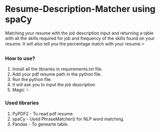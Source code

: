 # Resume-Description-Matcher using spaCy

Matching your resume with the job description input and returning a table with all the skills required for job and frequency of the skills found on your resume. It will also tell you the percentage match with your resume.⭐️

### How to use?

1. Install all the libraries in requirements.txt file.
2. Add your pdf resume path in the python file.
3. Run the python file.
4. It will ask you to input the job description
5. Magic ✨

### Used libraries

1. PyPDF2 - To read pdf resume.
2. spaCy - Used PhraseMatcher() for NLP word matching.
3. Pandas - To genearte table.
